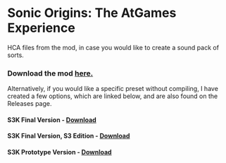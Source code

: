 # Sonic Origins: The AtGames Experience
HCA files from the mod, in case you would like to create a sound pack of sorts.

### Download the mod [here.](https://gamebanana.com/sounds/62231)

Alternatively, if you would like a specific preset without compiling, I have created a few options, which are linked below, and are also found on the Releases page.

#### S3K Final Version - [Download](https://www.youtube.com/watch?v=dQw4w9WgXcQ)
#### S3K Final Version, S3 Edition - [Download](https://www.youtube.com/watch?v=dQw4w9WgXcQ)
#### S3K Prototype Version - [Download](https://www.youtube.com/watch?v=dQw4w9WgXcQ)

